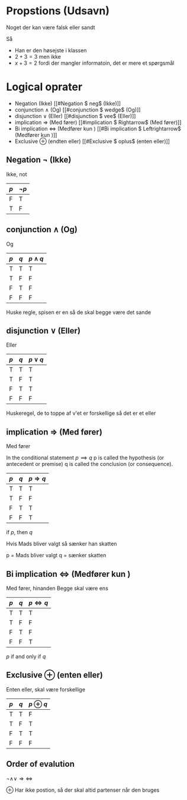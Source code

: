 	


# Propstions (Udsavn)

Noget der kan være falsk eller sandt


Så 
* Han er den høsejste i klassen
* $2 +3 = 3$
men ikke
* $x + 3 = 2$ fordi der mangler informatoin, det er mere et spørgsmål 


# Logical oprater
* Negation  (Ikke)                             [[#Negation $ neg$ (Ikke)]] 
* conjunction $\wedge$ (Og)                        [[#conjunction $ wedge$ (Og)]]
* disjunction $\vee$ (Eller)                        [[#disjunction $ vee$ (Eller)]]
* implication $\Rightarrow$ (Med fører)             [[#implication $ Rightarrow$ (Med fører)]]
* Bi implication $\Leftrightarrow$ (Medfører kun )  [[#Bi implication $ Leftrightarrow$ (Medfører kun )]]
* Exclusive $\oplus$ (endten eller)              [[#Exclusive $ oplus$ (enten eller)]]

## Negation $\neg$ (Ikke)

Ikke, not

| $p$ | $\neg p$ |
| --- | -------- |
| F   | T        |
| T   | F        |

##  conjunction $\wedge$ (Og)
Og 

| $p$ | $q$ | $p \wedge q$ |
| --- | --- | ------------ |
| T   | T   | T            |
| T   | F   | F            |
| F   | T   | F            |
| F   | F   | F            |
Huske regle, spisen er en så de skal begge være det sande

## disjunction $\vee$ (Eller)
Eller

| $p$ | $q$ | $p \vee q$ |
| --- | --- | ---------- |
| T   | T   | T          |
| T   | F   | T          |
| F   | T   | T          |
| F   | F   | F          |
Huskeregel, de to toppe af v'et er forskellige så det er et eller


## implication $\Rightarrow$ (Med fører)

Med fører 


 In the conditional statement 
$p \implies q$
p is called the hypothesis (or antecedent or premise) 
q is called the conclusion (or consequence).

| $p$ | $q$ | $p \Rightarrow q$ |
| --- | --- | ----------------- |
| T   | T   | T                 |
| T   | F   | F                 |
| F   | T   | T                 |
| F   | F   | T                 |

if $p$, then $q$

Hvis Mads bliver valgt så sænker han skatten

p = Mads bliver valgt
q = sænker skatten
## Bi implication $\Leftrightarrow$ (Medfører kun )
Med fører, hinanden
Begge skal være ens

| $p$ | $q$ | $p \Leftrightarrow q$ |
| --- | --- | --------------------- |
| T   | T   | T                     |
| T   | F   | F                     |
| F   | T   | F                     |
| F   | F   | T                     |

$p$ if and only if $q$

## Exclusive $\oplus$ (enten eller) 

Enten eller,
skal være forskellige

| $p$ | $q$ | $p \oplus q$ |
| --- | --- | ------------ |
| T   | T   | F            |
| T   | F   | T            |
| F   | T   | T            |
| F   | F   | F            |



## Order of evalution
$\neg \wedge \vee \Rightarrow \Leftrightarrow$


$\oplus$ Har ikke postion, så der skal altid partenser når den bruges